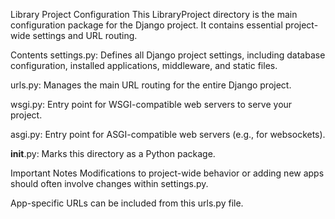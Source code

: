 Library Project Configuration
This LibraryProject directory is the main configuration package for the Django project. It contains essential project-wide settings and URL routing.

Contents
settings.py: Defines all Django project settings, including database configuration, installed applications, middleware, and static files.

urls.py: Manages the main URL routing for the entire Django project.

wsgi.py: Entry point for WSGI-compatible web servers to serve your project.

asgi.py: Entry point for ASGI-compatible web servers (e.g., for websockets).

__init__.py: Marks this directory as a Python package.

Important Notes
Modifications to project-wide behavior or adding new apps should often involve changes within settings.py.

App-specific URLs can be included from this urls.py file.
